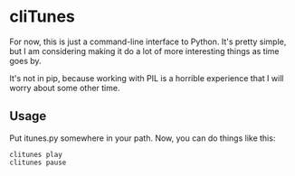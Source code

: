 cliTunes
=========

For now, this is just a command-line interface to Python. It's pretty
simple, but I am considering making it do a lot of more interesting
things as time goes by.

It's not in pip, because working with PIL is a horrible experience that
I will worry about some other time.

Usage
-----

Put itunes.py somewhere in your path. Now, you can do things like this:

    clitunes play
    clitunes pause

